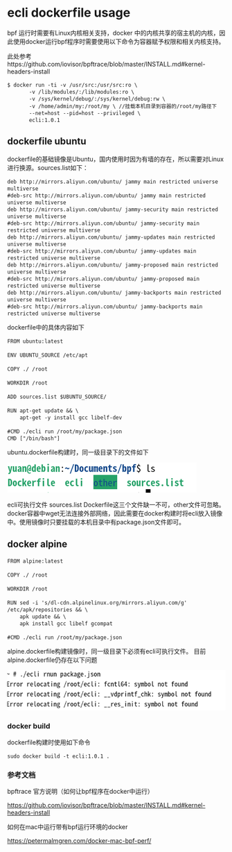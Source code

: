 # ecli dockerfile usage

bpf 运行时需要有Linux内核相关支持，docker 中的内核共享的宿主机的内核，因此使用docker运行bpf程序时需要使用以下命令为容器赋予权限和相关内核支持。

此处参考https://github.com/iovisor/bpftrace/blob/master/INSTALL.md#kernel-headers-install

```shell
$ docker run -ti -v /usr/src:/usr/src:ro \
       -v /lib/modules/:/lib/modules:ro \
       -v /sys/kernel/debug/:/sys/kernel/debug:rw \
       -v /home/admin/my:/root/my \ //挂载本机目录到容器的/root/my路径下
       --net=host --pid=host --privileged \
       ecli:1.0.1
```

## dockerfile ubuntu

dockerfile的基础镜像是Ubuntu，国内使用时因为有墙的存在，所以需要对Linux进行换源。sources.list如下：

```shell
deb http://mirrors.aliyun.com/ubuntu/ jammy main restricted universe multiverse
#deb-src http://mirrors.aliyun.com/ubuntu/ jammy main restricted universe multiverse
deb http://mirrors.aliyun.com/ubuntu/ jammy-security main restricted universe multiverse
#deb-src http://mirrors.aliyun.com/ubuntu/ jammy-security main restricted universe multiverse
deb http://mirrors.aliyun.com/ubuntu/ jammy-updates main restricted universe multiverse
#deb-src http://mirrors.aliyun.com/ubuntu/ jammy-updates main restricted universe multiverse
deb http://mirrors.aliyun.com/ubuntu/ jammy-proposed main restricted universe multiverse
#deb-src http://mirrors.aliyun.com/ubuntu/ jammy-proposed main restricted universe multiverse
deb http://mirrors.aliyun.com/ubuntu/ jammy-backports main restricted universe multiverse
#deb-src http://mirrors.aliyun.com/ubuntu/ jammy-backports main restricted universe multiverse
```

dockerfile中的具体内容如下

```shell
FROM ubuntu:latest

ENV UBUNTU_SOURCE /etc/apt

COPY ./ /root

WORKDIR /root

ADD sources.list $UBUNTU_SOURCE/

RUN apt-get update && \
    apt-get -y install gcc libelf-dev

#CMD ./ecli run /root/my/package.json
CMD ["/bin/bash"]

```

ubuntu.dockerfile构建时，同一级目录下的文件如下

![image-20220905232754264](../img/image-20220905232754264.png)

ecli可执行文件  sources.list Dockerfile这三个文件缺一不可，other文件可忽略。docker容器中wget无法连接外部网络，因此需要在docker构建时将ecli放入镜像中。使用镜像时只要挂载的本机目录中有package.json文件即可。

## docker alpine

```shell
FROM alpine:latest

COPY ./ /root

WORKDIR /root

RUN sed -i 's/dl-cdn.alpinelinux.org/mirrors.aliyun.com/g' /etc/apk/repositories && \
    apk update && \
    apk install gcc libelf gcompat

#CMD ./ecli run /root/my/package.json
```

alpine.dockerfile构建镜像时，同一级目录下必须有ecli可执行文件。
目前alpine.dockerfile仍存在以下问题

![image-20220907195237651](../img/image-20220907195237651.png)

### docker build

dockerfile构建时使用如下命令

```shell
sudo docker build -t ecli:1.0.1 .
```

### 参考文档

bpftrace 官方说明（如何让bpf程序在docker中运行）

https://github.com/iovisor/bpftrace/blob/master/INSTALL.md#kernel-headers-install

如何在mac中运行带有bpf运行环境的docker

https://petermalmgren.com/docker-mac-bpf-perf/
